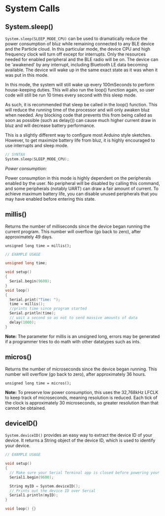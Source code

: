 # System Calls

## System.sleep()

`System.sleep(SLEEP_MODE_CPU)` can be used to dramatically reduce the power consumption of bluz while remaining connected to any BLE device and the Particle cloud.
In this particular mode, the device CPU and high frequency clock will turn off except for interrupts. Only the resources needed for enabled peripheral and the BLE radio will be on.
The device can be 'awakened' by any interrupt, including Bluetooth LE data becoming available. The device will wake up in the same exact state as it was when it was put in this mode.

In this mode, the system will still wake up every 100mSeconds to perform house-keeping duties. This will also run the loop() function again, so user code
will still be run 10 times every second with this sleep mode.

As such, it is recommended that sleep be called in the loop() function. This will reduce the running time of the processor and will only awaken bluz when needed. Any blocking code
that prevents this from being called as soon as possible (such as delay()) can cause much higher current draw in bluz and will decrease battery performance.

This is a slightly different way to configure most Arduino style sketches. However, to get maximize battery life from bluz, it is highly encouraged to use interrupts and sleep mode.

```C++
// SYNTAX
System.sleep(SLEEP_MODE_CPU);
```

*Power consumption:*

Power consumption in this mode is highly dependent on the peripherals enabled by the user. No peripheral will be disabled by calling this
command, and some peripherals (notably UART) can draw a fair amount of current. To achieve maximum battery life, you can disable unused
peripherals that you may have enabled before entering this state.

## millis()

Returns the number of milliseconds since the device began running the current program. This number will overflow (go back to zero), after approximately 49 days.

`unsigned long time = millis();`

```C++
// EXAMPLE USAGE

unsigned long time;

void setup()
{
  Serial.begin(9600);
}
void loop()
{
  Serial.print("Time: ");
  time = millis();
  //prints time since program started
  Serial.println(time);
  // wait a second so as not to send massive amounts of data
  delay(1000);
}
```
**Note:**
The parameter for millis is an unsigned long, errors may be generated if a programmer tries to do math with other datatypes such as ints.

## micros()

Returns the number of microseconds since the device began running. This number will overflow (go back to zero), after approximately 36 hours.

`unsigned long time = micros();`

**Note:**
To preserve low power consumption, this uses the 32,768kHz LFCLK to keep track of microseconds, meaning resolution is reduced. Each tick of the clock is approximately 30 microseconds, so greater resolution than that cannot be obtained.

## deviceID()

`System.deviceID()` provides an easy way to extract the device ID of your device. It returns a String object of the device ID, which is used to identify your device.

```cpp
// EXAMPLE USAGE

void setup()
{
  // Make sure your Serial Terminal app is closed before powering your device
  Serial1.begin(9600);

  String myID = System.deviceID();
  // Prints out the device ID over Serial
  Serial1.println(myID);
}

void loop() {}
```